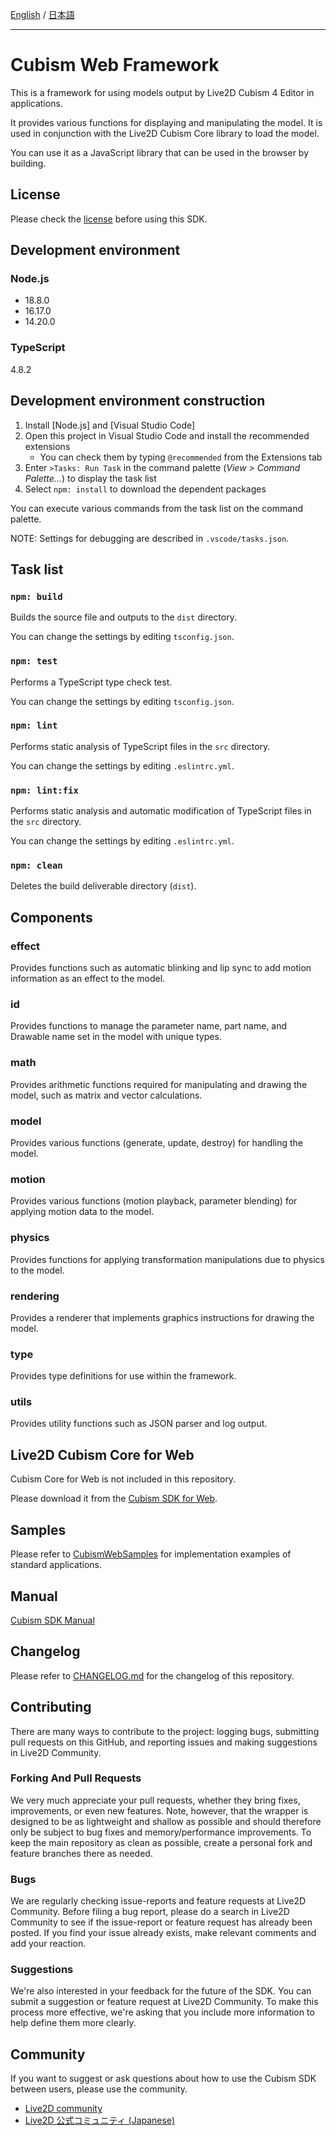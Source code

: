 [English](README.md) / [日本語](README.ja.md)

---

# Cubism Web Framework

This is a framework for using models output by Live2D Cubism 4 Editor in applications.

It provides various functions for displaying and manipulating the model.
It is used in conjunction with the Live2D Cubism Core library to load the model.

You can use it as a JavaScript library that can be used in the browser by building.


## License

Please check the [license](LICENSE.md) before using this SDK.


## Development environment

### Node.js

* 18.8.0
* 16.17.0
* 14.20.0


### TypeScript

4.8.2


## Development environment construction

1. Install [Node.js] and [Visual Studio Code]
1. Open this project in Visual Studio Code and install the recommended extensions
    * You can check them by typing `@recommended` from the Extensions tab
1. Enter `>Tasks: Run Task` in the command palette (*View > Command Palette...*) to display the task list
1. Select `npm: install` to download the dependent packages

You can execute various commands from the task list on the command palette.

NOTE: Settings for debugging are described in `.vscode/tasks.json`.

## Task list

### `npm: build`

Builds the source file and outputs to the `dist` directory.

You can change the settings by editing `tsconfig.json`.

### `npm: test`

Performs a TypeScript type check test.

You can change the settings by editing `tsconfig.json`.

### `npm: lint`

Performs static analysis of TypeScript files in the `src` directory.

You can change the settings by editing `.eslintrc.yml`.

### `npm: lint:fix`

Performs static analysis and automatic modification of TypeScript files in the `src` directory.

You can change the settings by editing `.eslintrc.yml`.

### `npm: clean`

Deletes the build deliverable directory (`dist`).


## Components

### effect

Provides functions such as automatic blinking and lip sync to add motion information as an effect to the model.

### id

Provides functions to manage the parameter name, part name, and Drawable name set in the model with unique types.

### math

Provides arithmetic functions required for manipulating and drawing the model, such as matrix and vector calculations.

### model

Provides various functions (generate, update, destroy) for handling the model.

### motion

Provides various functions (motion playback, parameter blending) for applying motion data to the model.

### physics

Provides functions for applying transformation manipulations due to physics to the model.

### rendering

Provides a renderer that implements graphics instructions for drawing the model.

### type

Provides type definitions for use within the framework.

### utils

Provides utility functions such as JSON parser and log output.


## Live2D Cubism Core for Web

Cubism Core for Web is not included in this repository.

Please download it from the [Cubism SDK for Web].

[Cubism SDK for Web]: https://www.live2d.com/download/cubism-sdk/download-web/


## Samples

Please refer to [CubismWebSamples] for implementation examples of standard applications.

[CubismWebSamples]: https://github.com/Live2D/CubismWebSamples


## Manual

[Cubism SDK Manual](https://docs.live2d.com/cubism-sdk-manual/top/)


## Changelog

Please refer to [CHANGELOG.md](CHANGELOG.md) for the changelog of this repository.


## Contributing

There are many ways to contribute to the project: logging bugs, submitting pull requests on this GitHub, and reporting issues and making suggestions in Live2D Community.

### Forking And Pull Requests

We very much appreciate your pull requests, whether they bring fixes, improvements, or even new features. Note, however, that the wrapper is designed to be as lightweight and shallow as possible and should therefore only be subject to bug fixes and memory/performance improvements. To keep the main repository as clean as possible, create a personal fork and feature branches there as needed.

### Bugs

We are regularly checking issue-reports and feature requests at Live2D Community. Before filing a bug report, please do a search in Live2D Community to see if the issue-report or feature request has already been posted. If you find your issue already exists, make relevant comments and add your reaction.

### Suggestions

We're also interested in your feedback for the future of the SDK. You can submit a suggestion or feature request at Live2D Community. To make this process more effective, we're asking that you include more information to help define them more clearly.


## Community

If you want to suggest or ask questions about how to use the Cubism SDK between users, please use the community.

- [Live2D community](https://community.live2d.com/)
- [Live2D 公式コミュニティ (Japanese)](https://creatorsforum.live2d.com/)
